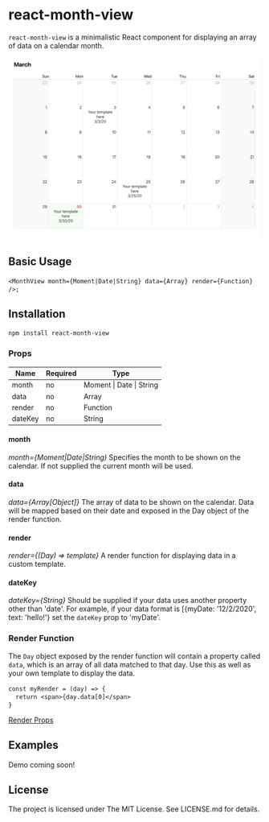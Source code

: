 # react-month-view

`react-month-view` is a minimalistic React component for displaying an array of data on a calendar month.

![Image of Month](month-view-example.png)

## Basic Usage

```
<MonthView month={Moment|Date|String} data={Array} render={Function} />;
 ```
 ## Installation
 ```
 npm install react-month-view
 ```
 
### Props
| Name              | Required | Type                             | 
|-------------------|----------|----------------------------------|
| month             | no       | Moment \| Date \| String         | 
| data              | no       | Array                            | 
| render            | no       | Function                         |
| dateKey           | no       | String                           |

#### month
*month={Moment|Date|String)*
Specifies the month to be shown on the calendar. If not supplied the current month will be used.

#### data
*data={Array[Object]}*
The array of data to be shown on the calendar. Data will be mapped based on their date and exposed in the Day object of the render function.

#### render
*render={(Day) => template}*
A render function for displaying data in a custom template. 

#### dateKey
*dateKey={String}*
Should be supplied if your data uses another property other than 'date'. For example, if your data format is [{myDate: '12/2/2020', text: 'hello!'} set the `dateKey` prop to 'myDate'.

### Render Function

The `Day` object exposed by the render function will contain a property called `data`, which is an array of all data matched to that day. Use this as well as your own template to display the data.
```
const myRender = (day) => {
  return <span>{day.data[0]</span>
}
```
[Render Props](https://reactjs.org/docs/render-props.html)

## Examples

Demo coming soon!

## License
The project is licensed under The MIT License. See LICENSE.md for details.

